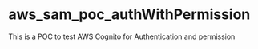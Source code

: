 # aws_sam_poc_authWithPermission
This is a POC to test AWS Cognito for Authentication and permission
